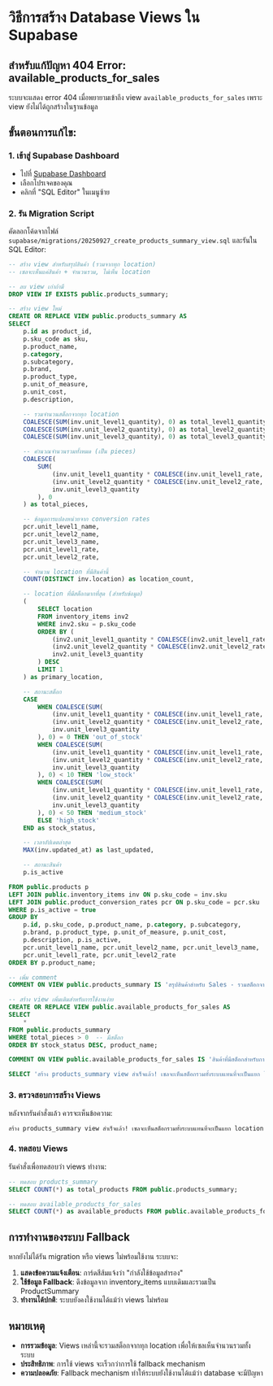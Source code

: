 # วิธีการสร้าง Database Views ใน Supabase

## สำหรับแก้ปัญหา 404 Error: available_products_for_sales

ระบบจะแสดง error 404 เมื่อพยายามเข้าถึง view `available_products_for_sales` เพราะ view ยังไม่ได้ถูกสร้างในฐานข้อมูล

## ขั้นตอนการแก้ไข:

### 1. เข้าสู่ Supabase Dashboard
- ไปที่ [Supabase Dashboard](https://supabase.com/dashboard)
- เลือกโปรเจคของคุณ
- คลิกที่ "SQL Editor" ในเมนูซ้าย

### 2. รัน Migration Script
คัดลอกโค้ดจากไฟล์ `supabase/migrations/20250927_create_products_summary_view.sql` และรันใน SQL Editor:

```sql
-- สร้าง view สำหรับสรุปสินค้า (รวมจากทุก location)
-- เซลจะเห็นแค่สินค้า + จำนวนรวม, ไม่เห็น location

-- ลบ view เก่าถ้ามี
DROP VIEW IF EXISTS public.products_summary;

-- สร้าง view ใหม่
CREATE OR REPLACE VIEW public.products_summary AS
SELECT
    p.id as product_id,
    p.sku_code as sku,
    p.product_name,
    p.category,
    p.subcategory,
    p.brand,
    p.product_type,
    p.unit_of_measure,
    p.unit_cost,
    p.description,

    -- รวมจำนวนสต็อกจากทุก location
    COALESCE(SUM(inv.unit_level1_quantity), 0) as total_level1_quantity,
    COALESCE(SUM(inv.unit_level2_quantity), 0) as total_level2_quantity,
    COALESCE(SUM(inv.unit_level3_quantity), 0) as total_level3_quantity,

    -- คำนวณจำนวนรวมทั้งหมด (เป็น pieces)
    COALESCE(
        SUM(
            (inv.unit_level1_quantity * COALESCE(inv.unit_level1_rate, 1) * COALESCE(inv.unit_level2_rate, 1)) +
            (inv.unit_level2_quantity * COALESCE(inv.unit_level2_rate, 1)) +
            inv.unit_level3_quantity
        ), 0
    ) as total_pieces,

    -- ข้อมูลการแปลงหน่วยจาก conversion rates
    pcr.unit_level1_name,
    pcr.unit_level2_name,
    pcr.unit_level3_name,
    pcr.unit_level1_rate,
    pcr.unit_level2_rate,

    -- จำนวน location ที่มีสินค้านี้
    COUNT(DISTINCT inv.location) as location_count,

    -- location ที่มีสต็อกมากที่สุด (สำหรับข้อมูล)
    (
        SELECT location
        FROM inventory_items inv2
        WHERE inv2.sku = p.sku_code
        ORDER BY (
            (inv2.unit_level1_quantity * COALESCE(inv2.unit_level1_rate, 1) * COALESCE(inv2.unit_level2_rate, 1)) +
            (inv2.unit_level2_quantity * COALESCE(inv2.unit_level2_rate, 1)) +
            inv2.unit_level3_quantity
        ) DESC
        LIMIT 1
    ) as primary_location,

    -- สถานะสต็อก
    CASE
        WHEN COALESCE(SUM(
            (inv.unit_level1_quantity * COALESCE(inv.unit_level1_rate, 1) * COALESCE(inv.unit_level2_rate, 1)) +
            (inv.unit_level2_quantity * COALESCE(inv.unit_level2_rate, 1)) +
            inv.unit_level3_quantity
        ), 0) = 0 THEN 'out_of_stock'
        WHEN COALESCE(SUM(
            (inv.unit_level1_quantity * COALESCE(inv.unit_level1_rate, 1) * COALESCE(inv.unit_level2_rate, 1)) +
            (inv.unit_level2_quantity * COALESCE(inv.unit_level2_rate, 1)) +
            inv.unit_level3_quantity
        ), 0) < 10 THEN 'low_stock'
        WHEN COALESCE(SUM(
            (inv.unit_level1_quantity * COALESCE(inv.unit_level1_rate, 1) * COALESCE(inv.unit_level2_rate, 1)) +
            (inv.unit_level2_quantity * COALESCE(inv.unit_level2_rate, 1)) +
            inv.unit_level3_quantity
        ), 0) < 50 THEN 'medium_stock'
        ELSE 'high_stock'
    END as stock_status,

    -- เวลาอัปเดตล่าสุด
    MAX(inv.updated_at) as last_updated,

    -- สถานะสินค้า
    p.is_active

FROM public.products p
LEFT JOIN public.inventory_items inv ON p.sku_code = inv.sku
LEFT JOIN public.product_conversion_rates pcr ON p.sku_code = pcr.sku
WHERE p.is_active = true
GROUP BY
    p.id, p.sku_code, p.product_name, p.category, p.subcategory,
    p.brand, p.product_type, p.unit_of_measure, p.unit_cost,
    p.description, p.is_active,
    pcr.unit_level1_name, pcr.unit_level2_name, pcr.unit_level3_name,
    pcr.unit_level1_rate, pcr.unit_level2_rate
ORDER BY p.product_name;

-- เพิ่ม comment
COMMENT ON VIEW public.products_summary IS 'สรุปสินค้าสำหรับ Sales - รวมสต็อกจากทุก location, ไม่แสดง location ให้เซลเห็น';

-- สร้าง view เพิ่มเติมสำหรับการใช้งานง่าย
CREATE OR REPLACE VIEW public.available_products_for_sales AS
SELECT
    *
FROM public.products_summary
WHERE total_pieces > 0  -- มีสต็อก
ORDER BY stock_status DESC, product_name;

COMMENT ON VIEW public.available_products_for_sales IS 'สินค้าที่มีสต็อกสำหรับการขาย - ใช้ในหน้า Sales';

SELECT 'สร้าง products_summary view สำเร็จแล้ว! เซลจะเห็นสต็อกรวมทั้งระบบแทนที่จะเป็นแยก location' as status;
```

### 3. ตรวจสอบการสร้าง Views
หลังจากรันคำสั่งแล้ว ควรจะเห็นข้อความ:
```
สร้าง products_summary view สำเร็จแล้ว! เซลจะเห็นสต็อกรวมทั้งระบบแทนที่จะเป็นแยก location
```

### 4. ทดสอบ Views
รันคำสั่งเพื่อทดสอบว่า views ทำงาน:

```sql
-- ทดสอบ products_summary
SELECT COUNT(*) as total_products FROM public.products_summary;

-- ทดสอบ available_products_for_sales
SELECT COUNT(*) as available_products FROM public.available_products_for_sales;
```

## การทำงานของระบบ Fallback

หากยังไม่ได้รัน migration หรือ views ไม่พร้อมใช้งาน ระบบจะ:

1. **แสดงข้อความแจ้งเตือน**: การ์ดสีส้มแจ้งว่า "กำลังใช้ข้อมูลสำรอง"
2. **ใช้ข้อมูล Fallback**: ดึงข้อมูลจาก inventory_items แบบเดิมและรวมเป็น ProductSummary
3. **ทำงานได้ปกติ**: ระบบยังคงใช้งานได้แม้ว่า views ไม่พร้อม

## หมายเหตุ

- **การรวมข้อมูล**: Views เหล่านี้จะรวมสต็อกจากทุก location เพื่อให้เซลเห็นจำนวนรวมทั้งระบบ
- **ประสิทธิภาพ**: การใช้ views จะเร็วกว่าการใช้ fallback mechanism
- **ความปลอดภัย**: Fallback mechanism ทำให้ระบบยังใช้งานได้แม้ว่า database จะมีปัญหา